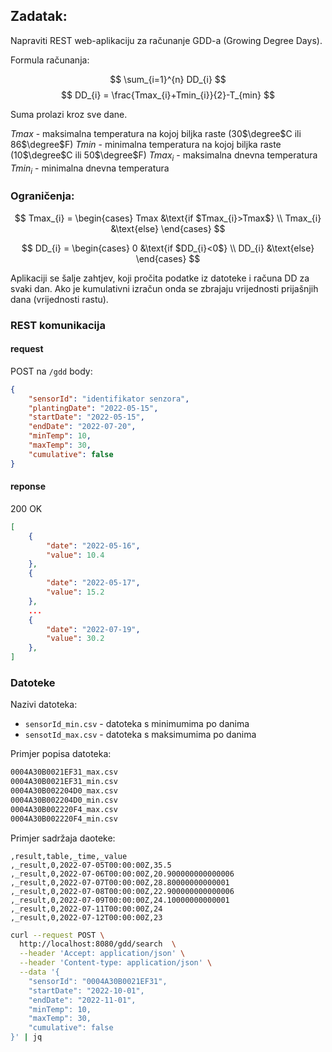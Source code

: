 
## Zadatak:

Napraviti REST web-aplikaciju za računanje GDD-a (Growing Degree Days).

Formula računanja:

$$
\sum_{i=1}^{n} DD_{i}
$$
$$
DD_{i} = \frac{Tmax_{i}+Tmin_{i}}{2}-T_{min}
$$

Suma prolazi kroz sve dane.

$Tmax$ - maksimalna temperatura na kojoj biljka raste (30$\degree$C ili 86$\degree$F)
$Tmin$ - minimalna temperatura na kojoj biljka raste (10$\degree$C ili 50$\degree$F)
$Tmax_{i}$ - maksimalna dnevna temperatura
$Tmin_{i}$ - minimalna dnevna temperatura

### Ograničenja:
$$
Tmax_{i} =
\begin{cases}
Tmax &\text{if $Tmax_{i}>Tmax$} \\
Tmax_{i} &\text{else}
\end{cases}
$$

$$
DD_{i} =
\begin{cases}
0 &\text{if $DD_{i}<0$} \\
DD_{i} &\text{else}
\end{cases}
$$

Aplikaciji se šalje zahtjev, koji pročita podatke iz datoteke i računa DD za svaki dan. Ako je kumulativni izračun onda se zbrajaju vrijednosti prijašnjih dana (vrijednosti rastu).

### REST komunikacija

#### request
POST na `/gdd`
body:
```json
{
	"sensorId": "identifikator senzora",
	"plantingDate": "2022-05-15",
	"startDate": "2022-05-15",
	"endDate": "2022-07-20",
	"minTemp": 10,
	"maxTemp": 30,
	"cumulative": false
}
```

#### reponse

200 OK
```json
[
	{
		"date": "2022-05-16",
		"value": 10.4
	},
	{
		"date": "2022-05-17",
		"value": 15.2
	},
	...
	{
		"date": "2022-07-19",
		"value": 30.2
	},
]
```

### Datoteke

Nazivi datoteka:
- `sensorId_min.csv` - datoteka s minimumima po danima
- `sensotId_max.csv` - datoteka s maksimumima po danima

Primjer popisa datoteka:

```sh
0004A30B0021EF31_max.csv
0004A30B0021EF31_min.csv
0004A30B002204D0_max.csv
0004A30B002204D0_min.csv
0004A30B002220F4_max.csv
0004A30B002220F4_min.csv
```


Primjer sadržaja daoteke:
```csv
,result,table,_time,_value
,_result,0,2022-07-05T00:00:00Z,35.5
,_result,0,2022-07-06T00:00:00Z,20.900000000000006
,_result,0,2022-07-07T00:00:00Z,28.80000000000001
,_result,0,2022-07-08T00:00:00Z,22.900000000000006
,_result,0,2022-07-09T00:00:00Z,24.10000000000001
,_result,0,2022-07-11T00:00:00Z,24
,_result,0,2022-07-12T00:00:00Z,23
```


```sh
curl --request POST \
  http://localhost:8080/gdd/search  \
  --header 'Accept: application/json' \
  --header 'Content-type: application/json' \
  --data '{
	"sensorId": "0004A30B0021EF31",
	"startDate": "2022-10-01",
	"endDate": "2022-11-01",
	"minTemp": 10,
	"maxTemp": 30,
	"cumulative": false
}' | jq
```

